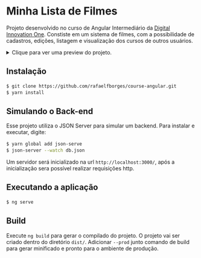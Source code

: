 # Minha Lista de Filmes

Projeto desenvolvido no curso de Angular Intermediário da [Digital Innovation One](https://digitalinnovation.one/). Constiste em um sistema de filmes, com a possibilidade de cadastros, edições, listagem e visualização dos cursos de outros usuários.

<details>
  <summary>Clique para ver uma preview do projeto.</summary>
  
  ## Preview
  1. Tela de listagem de filmes
  ![Minha Lista de Filmes - Home](/demo/preview-home.png)

2. Tela de cadastro de filmes
   ![Minha Lista de Filmes - Cadastro](/demo/preview-cadastro.png)

3. Filtros de pesquisa
   ![Minha Lista de Filmes - Pesquisa](/demo/preview-pesquisa.png)
   </details>

## Instalação

```sh
$ git clone https://github.com/rafaelfborges/course-angular.git
$ yarn install
```

## Simulando o Back-end

Esse projeto utiliza o JSON Server para simular um backend. Para instalar e executar, digite:

```sh
$ yarn global add json-serve
$ json-server --watch db.json
```

Um servidor será inicializado na url `http://localhost:3000/`, após a inicialização sera possível realizar requisições http.

## Executando a aplicação

```sh
$ ng serve
```

## Build

Execute `ng build` para gerar o compilado do projeto. O projeto vai ser criado dentro do diretório `dist/`. Adicionar `--prod` junto comando de build para gerar minificado e pronto para o ambiente de produção.
